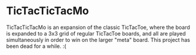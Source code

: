 # TicTacTicTacMo
TicTacTicTacMo is an expansion of the classic TicTacToe, where the board is expanded to a 3x3 grid of regular TicTacToe boards, and all are played simultaneously in order to win on the larger "meta" board.
This project has been dead for a while. :(